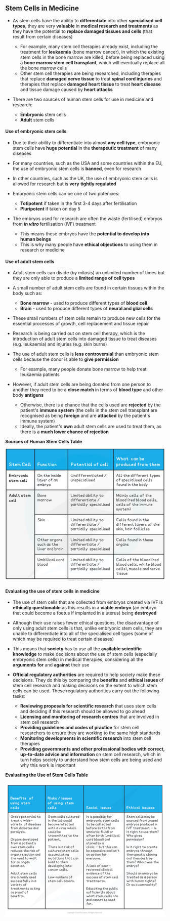 Stem Cells in Medicine
----------------------

* As stem cells have the ability to <b>differentiate</b> into other <b>specialised cell types</b>, they are very <b>valuable</b> in <b>medical research and treatments</b> as they have the potential to <b>replace damaged tissues and cells</b> (that result from certain diseases)

  + For example, many stem cell therapies already exist, including the treatment for <b>leukaemia</b> (bone marrow cancer), in which the existing stem cells in the bone marrow are killed, before being replaced using a <b>bone marrow stem cell transplant</b>, which will eventually replace all the bone marrow cells
  + Other stem cell therapies are being researched, including therapies that replace <b>damaged nerve tissue</b> to treat <b>spinal cord injuries</b> and therapies that replace <b>damaged heart tissue </b>to treat <b>heart disease</b> and tissue damage caused by <b>heart attacks</b>
* There are two sources of human stem cells for use in medicine and research:

  + <b>Embryonic</b> stem cells
  + <b>Adult</b> stem cells

#### Use of embryonic stem cells

* Due to their ability to differentiate into almost <b>any cell type</b>, embryonic stem cells have<b> huge potential</b> in the <b>therapeutic treatment</b> of many diseases
* For many countries, such as the USA and some countries within the EU, the use of embryonic stem cells is <b>banned</b>, even for research
* In other countries, such as the UK, the use of embryonic stem cells is allowed for research but is <b>very</b> <b>tightly regulated</b>
* Embryonic stem cells can be one of two potencies:

  + <b>Totipotent</b> if taken in the first 3-4 days after fertilisation
  + <b>Pluripotent</b> if taken on day 5
* The embryos used for research are often the waste (fertilised) embryos from <i><b>in vitro </b></i>fertilisation (IVF) treatment

  + This means these embryos have the <b>potential to develop into human beings</b>
  + This is why many people have <b>ethical objections</b> to using them in research or medicine

#### Use of adult stem cells

* Adult stem cells can divide (by mitosis) an unlimited number of times but they are only able to produce a <b>limited range of cell types</b>
* A small number of adult stem cells are found in certain tissues within the body such as:

  + <b>Bone marrow</b> - used to produce different types of <b>blood cell</b>
  + <b>Brain</b> - used to produce different types of <b>neural and glial cells</b>
* These small numbers of stem cells remain to produce new cells for the essential processes of growth, cell replacement and tissue repair
* Research is being carried out on stem cell therapy, which is the introduction of adult stem cells into damaged tissue to treat diseases (e.g. leukaemia) and injuries (e.g. skin burns)
* The use of adult stem cells is <b>less controversial</b> than embryonic stem cells because the donor is able to <b>give permission</b>

  + For example, many people donate bone marrow to help treat leukaemia patients
* However, if adult stem cells are being donated from one person to another they need to be a <b>close match </b>in terms of <b>blood type</b> and other body <b>antigens</b>

  + Otherwise, there is a chance that the cells used are <b>rejected</b> by the patient's <b>immune system</b> (the cells in the stem cell transplant are recognised as being <b>foreign</b> and are <b>attacked</b> by the patient's immune system)
  + Ideally, the patient's <b>own</b> adult stem cells are used to treat them, as there is a <b>much lower chance of rejection</b>

<b>Sources of Human Stem Cells Table</b>

![Animal stem cells](Animal-stem-cells.png)

#### Evaluating the use of stem cells in medicine

* The use of stem cells that are collected from embryos created via IVF is <b>ethically questionable</b> as this results in a <b>viable embryo</b> (an embryo that could become a foetus if implanted in a uterus) being <b>destroyed</b>
* Although their use raises fewer ethical questions, the disadvantage of only using adult stem cells is that, unlike embryonic stem cells, they are unable to differentiate into all of the specialised cell types (some of which may be required to treat certain diseases)
* This means that <b>society</b> has to use all the <b>available scientific knowledge</b> to make decisions about the use of stem cells (especially embryonic stem cells) in medical therapies, considering all the <b>arguments</b> <b>for</b> and <b>against</b> their use
* <b>Official regulatory authorities</b> are required to help society make these decisions. They do this by comparing the <b>benefits</b> and <b>ethical issues </b>of stem cell research and making decisions on the extent to which stem cells can be used. These regulatory authorities carry out the following tasks:

  + <b>Reviewing proposals for scientific research </b>that uses stem cells and deciding if this research should be allowed to go ahead
  + <b>Licensing and monitoring of research centres</b> that are involved in stem cell research
  + <b>Providing guidelines and codes of practice</b> for stem cell researchers to ensure they are working to the same high standards
  + <b>Monitoring developments in scientific research</b> into stem cell therapies
  + <b>Providing governments and other professional bodies with correct, up-to-date advice and information </b>on stem cell research, which in turn helps society to understand how stem cells are being used and why this work is important

<b>Evaluating the Use of Stem Cells Table</b>

![Evaluating stem cells table1](Evaluating-stem-cells-table1.png)